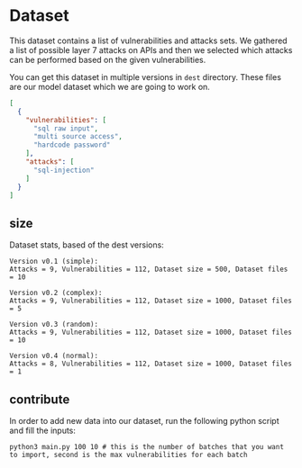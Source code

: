 # Dataset

This dataset contains a list of vulnerabilities and attacks sets. We gathered a list
of possible layer 7 attacks on APIs and then we selected which attacks can be performed
based on the given vulnerabilities.

You can get this dataset in multiple versions in ```dest``` directory.
These files are our
model dataset which we are going to work on.

```json
[
  {
    "vulnerabilities": [
      "sql raw input",
      "multi source access",
      "hardcode password"
    ],
    "attacks": [
      "sql-injection"
    ]
  }
]
```

## size

Dataset stats, based of the dest versions:

```shell
Version v0.1 (simple):
Attacks = 9, Vulnerabilities = 112, Dataset size = 500, Dataset files = 10
```

```shell
Version v0.2 (complex):
Attacks = 9, Vulnerabilities = 112, Dataset size = 1000, Dataset files = 5
```

```shell
Version v0.3 (random):
Attacks = 9, Vulnerabilities = 112, Dataset size = 1000, Dataset files = 10
```

```shell
Version v0.4 (normal):
Attacks = 8, Vulnerabilities = 112, Dataset size = 1000, Dataset files = 1
```

## contribute

In order to add new data into our dataset, run the following python script and fill the inputs:

```shell
python3 main.py 100 10 # this is the number of batches that you want to import, second is the max vulnerabilities for each batch
```
